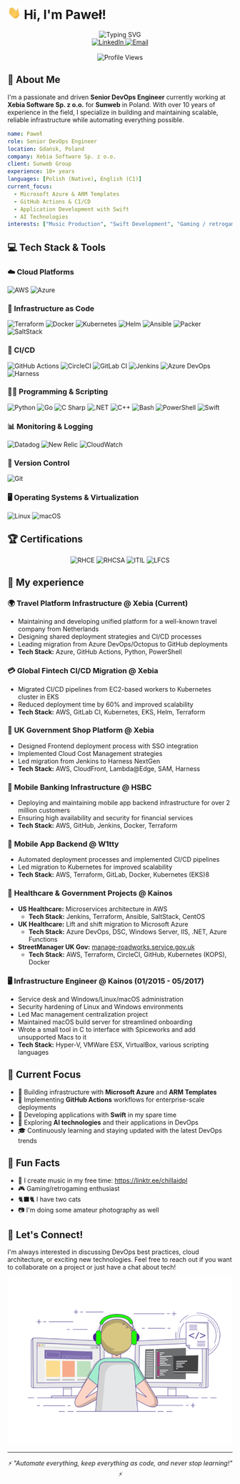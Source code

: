# <img src="https://raw.githubusercontent.com/ABSphreak/ABSphreak/master/gifs/Hi.gif" width="30px"> Hi, I'm Paweł!

<div align="center">
  <img src="https://readme-typing-svg.herokuapp.com?font=Fira+Code&pause=1000&color=2F81F7&center=true&vCenter=true&width=435&lines=Senior+DevOps+Engineer;7%2B+Years+of+Experience;Cloud+Infrastructure+Architect;Kubernetes+%26+CI%2FCD+Expert;AI+Enthusiast+%26+iOS+Developer" alt="Typing SVG" />
</div>

<div align="center">
  <a href="https://www.linkedin.com/in/pawelmazurkiewicz1992/">
    <img src="https://img.shields.io/badge/LinkedIn-0077B5?style=for-the-badge&logo=linkedin&logoColor=white" alt="LinkedIn"/>
  </a>
  <a href="mailto:pawel@chillaid.art">
    <img src="https://img.shields.io/badge/Email-D14836?style=for-the-badge&logo=gmail&logoColor=white" alt="Email"/>
  </a>
</div>

<br/>

<div align="center">
  <img src="https://komarev.com/ghpvc/?username=your-github-username&style=for-the-badge&color=2F81F7" alt="Profile Views"/>
</div>

## 🚀 About Me

I'm a passionate and driven **Senior DevOps Engineer** currently working at **Xebia Software Sp. z o.o.** for **Sunweb** in Poland. With over 10 years of experience in the field, I specialize in building and maintaining scalable, reliable infrastructure while automating everything possible.

```yaml
name: Paweł
role: Senior DevOps Engineer
location: Gdańsk, Poland
company: Xebia Software Sp. z o.o.
client: Sunweb Group
experience: 10+ years
languages: [Polish (Native), English (C1)]
current_focus: 
  - Microsoft Azure & ARM Templates
  - GitHub Actions & CI/CD
  - Application Development with Swift
  - AI Technologies
interests: ["Music Production", "Swift Development", "Gaming / retrogaming"]
```

## 💻 Tech Stack & Tools

### ☁️ Cloud Platforms
![AWS](https://img.shields.io/badge/AWS-232F3E?style=for-the-badge&logo=amazon-aws&logoColor=FF9900)
![Azure](https://img.shields.io/badge/Azure-0078D4?style=for-the-badge&logo=microsoft-azure&logoColor=white)

### 🔧 Infrastructure as Code
![Terraform](https://img.shields.io/badge/Terraform-7B42BC?style=for-the-badge&logo=terraform&logoColor=white)
![Docker](https://img.shields.io/badge/Docker-2496ED?style=for-the-badge&logo=docker&logoColor=white)
![Kubernetes](https://img.shields.io/badge/Kubernetes-326CE5?style=for-the-badge&logo=kubernetes&logoColor=white)
![Helm](https://img.shields.io/badge/Helm-0F1689?style=for-the-badge&logo=helm&logoColor=white)
![Ansible](https://img.shields.io/badge/Ansible-EE0000?style=for-the-badge&logo=ansible&logoColor=white)
![Packer](https://img.shields.io/badge/Packer-02A8EF?style=for-the-badge&logo=packer&logoColor=white)
![SaltStack](https://img.shields.io/badge/SaltStack-57BCAD?style=for-the-badge&logo=saltstack&logoColor=white)

### 🚀 CI/CD
![GitHub Actions](https://img.shields.io/badge/GitHub_Actions-2088FF?style=for-the-badge&logo=github-actions&logoColor=white)
![CircleCI](https://img.shields.io/badge/CircleCI-343434?style=for-the-badge&logo=circleci&logoColor=white)
![GitLab CI](https://img.shields.io/badge/GitLab_CI-FCA121?style=for-the-badge&logo=gitlab&logoColor=white)
![Jenkins](https://img.shields.io/badge/Jenkins-D24939?style=for-the-badge&logo=jenkins&logoColor=white)
![Azure DevOps](https://img.shields.io/badge/Azure_DevOps-0078D7?style=for-the-badge&logo=azure-devops&logoColor=white)
![Harness](https://img.shields.io/badge/Harness-00ADE6?style=for-the-badge&logo=harness&logoColor=white)

### 👨‍💻 Programming & Scripting
![Python](https://img.shields.io/badge/Python-3776AB?style=for-the-badge&logo=python&logoColor=white)
![Go](https://img.shields.io/badge/Go-00ADD8?style=for-the-badge&logo=go&logoColor=white)
![C Sharp](https://img.shields.io/badge/C%23-239120?style=for-the-badge&logo=c-sharp&logoColor=white)
![.NET](https://img.shields.io/badge/.NET-512BD4?style=for-the-badge&logo=dotnet&logoColor=white)
![C++](https://img.shields.io/badge/C++-00599C?style=for-the-badge&logo=c%2B%2B&logoColor=white)
![Bash](https://img.shields.io/badge/Bash-4EAA25?style=for-the-badge&logo=gnu-bash&logoColor=white)
![PowerShell](https://img.shields.io/badge/PowerShell-5391FE?style=for-the-badge&logo=powershell&logoColor=white)
![Swift](https://img.shields.io/badge/Swift-FA7343?style=for-the-badge&logo=swift&logoColor=white)

### 📊 Monitoring & Logging
![Datadog](https://img.shields.io/badge/Datadog-632CA6?style=for-the-badge&logo=datadog&logoColor=white)
![New Relic](https://img.shields.io/badge/New_Relic-008C99?style=for-the-badge&logo=new-relic&logoColor=white)
![CloudWatch](https://img.shields.io/badge/CloudWatch-FF9900?style=for-the-badge&logo=amazon-cloudwatch&logoColor=white)

### 🔄 Version Control
![Git](https://img.shields.io/badge/Git-F05032?style=for-the-badge&logo=git&logoColor=white)

### 🖥️ Operating Systems & Virtualization
![Linux](https://img.shields.io/badge/Linux-FCC624?style=for-the-badge&logo=linux&logoColor=black)
![macOS](https://img.shields.io/badge/macOS-000000?style=for-the-badge&logo=macos&logoColor=white)

## 🏆 Certifications

<div align="center">
  <img src="https://img.shields.io/badge/Red_Hat_Certified_Engineer-EE0000?style=for-the-badge&logo=red-hat&logoColor=white" alt="RHCE"/>
  <img src="https://img.shields.io/badge/Red_Hat_Certified_System_Administrator-EE0000?style=for-the-badge&logo=red-hat&logoColor=white" alt="RHCSA"/>
  <img src="https://img.shields.io/badge/ITIL_Foundation-5B2D8E?style=for-the-badge&logo=itil&logoColor=white" alt="ITIL"/>
  <img src="https://img.shields.io/badge/Linux_Foundation_Certified_System_Administrator-003366?style=for-the-badge&logo=linux-foundation&logoColor=white" alt="LFCS"/>
</div>

## 💼 My experience

### 🌍 **Travel Platform Infrastructure** @ Xebia (Current)
- Maintaining and developing unified platform for a well-known travel company from Netherlands
- Designing shared deployment strategies and CI/CD processes
- Leading migration from Azure DevOps/Octopus to GitHub deployments
- **Tech Stack:** Azure, GitHub Actions, Python, PowerShell

### 💳 **Global Fintech CI/CD Migration** @ Xebia
- Migrated CI/CD pipelines from EC2-based workers to Kubernetes cluster in EKS
- Reduced deployment time by 60% and improved scalability
- **Tech Stack:** AWS, GitLab CI, Kubernetes, EKS, Helm, Terraform

### 🛒 **UK Government Shop Platform** @ Xebia
- Designed Frontend deployment process with SSO integration
- Implemented Cloud Cost Management strategies
- Led migration from Jenkins to Harness NextGen
- **Tech Stack:** AWS, CloudFront, Lambda@Edge, SAM, Harness

### 🏦 **Mobile Banking Infrastructure** @ HSBC
- Deploying and maintaining mobile app backend infrastructure for over 2 million customers
- Ensuring high availability and security for financial services
- **Tech Stack:** AWS, GitHub, Jenkins, Docker, Terraform

### 📱 **Mobile App Backend** @ W1tty
- Automated deployment processes and implemented CI/CD pipelines
- Led migration to Kubernetes for improved scalability
- **Tech Stack:** AWS, Terraform, GitLab, Docker, Kubernetes (EKS)8

### 🏥 **Healthcare & Government Projects** @ Kainos
- **US Healthcare:** Microservices architecture in AWS
  - **Tech Stack:** Jenkins, Terraform, Ansible, SaltStack, CentOS
- **UK Healthcare:** Lift and shift migration to Microsoft Azure
  - **Tech Stack:** Azure DevOps, DSC, Windows Server, IIS, .NET, Azure Functions
- **StreetManager UK Gov:** [manage-roadworks.service.gov.uk](https://www.manage-roadworks.service.gov.uk)
  - **Tech Stack:** AWS, Terraform, CircleCI, GitHub, Kubernetes (KOPS), Docker
 
### 🖥️ **Infrastructure Engineer** @ Kainos (01/2015 - 05/2017)
- Service desk and Windows/Linux/macOS administration
- Security hardening of Linux and Windows environments
- Led Mac management centralization project
- Maintained macOS build server for streamlined onboarding
- Wrote a small tool in C to interface with Spiceworks and add unsupported Macs to it
- **Tech Stack:** Hyper-V, VMWare ESX, VirtualBox, various scripting languages
  
## 🎯 Current Focus

- 🔨 Building infrastructure with **Microsoft Azure** and **ARM Templates**
- 🚀 Implementing **GitHub Actions** workflows for enterprise-scale deployments
- 📱 Developing applications with **Swift** in my spare time
- 🤖 Exploring **AI technologies** and their applications in DevOps
- 🎓 Continuously learning and staying updated with the latest DevOps trends

## 🌟 Fun Facts

- 🎵 I create music in my free time: https://linktr.ee/chillaidpl
- 🎮 Gaming/retrogaming enthusiast
- 🐈‍⬛🐈 I have two cats
- 📷 I'm doing some amateur photography as well


## 🤝 Let's Connect!

I'm always interested in discussing DevOps best practices, cloud architecture, or exciting new technologies. Feel free to reach out if you want to collaborate on a project or just have a chat about tech!

<div align="center">
  <img src="https://raw.githubusercontent.com/devSouvik/devSouvik/master/gif3.gif" width="500" alt="DevOps Animation"/>
</div>

---

<div align="center">
  <i>⚡ "Automate everything, keep everything as code, and never stop learning!" ⚡</i>
</div>
